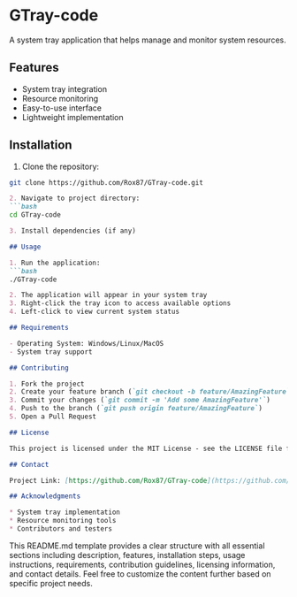 # GTray-code

A system tray application that helps manage and monitor system resources.

## Features

- System tray integration
- Resource monitoring
- Easy-to-use interface
- Lightweight implementation

## Installation

1. Clone the repository:
```bash
git clone https://github.com/Rox87/GTray-code.git
```

```markdown:README.md
2. Navigate to project directory:
```bash
cd GTray-code
```

```markdown:README.md
3. Install dependencies (if any)

## Usage

1. Run the application:
```bash
./GTray-code
```

```markdown:README.md
2. The application will appear in your system tray
3. Right-click the tray icon to access available options
4. Left-click to view current system status

## Requirements

- Operating System: Windows/Linux/MacOS
- System tray support

## Contributing

1. Fork the project
2. Create your feature branch (`git checkout -b feature/AmazingFeature`)
3. Commit your changes (`git commit -m 'Add some AmazingFeature'`)
4. Push to the branch (`git push origin feature/AmazingFeature`)
5. Open a Pull Request

## License

This project is licensed under the MIT License - see the LICENSE file for details

## Contact

Project Link: [https://github.com/Rox87/GTray-code](https://github.com/Rox87/GTray-code)

## Acknowledgments

* System tray implementation
* Resource monitoring tools
* Contributors and testers
```

This README.md template provides a clear structure with all essential sections including description, features, installation steps, usage instructions, requirements, contribution guidelines, licensing information, and contact details. Feel free to customize the content further based on specific project needs.
